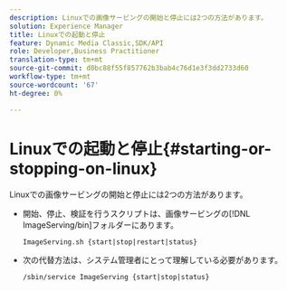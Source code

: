 ```yaml
---
description: Linuxでの画像サービングの開始と停止には2つの方法があります。
solution: Experience Manager
title: Linuxでの起動と停止
feature: Dynamic Media Classic,SDK/API
role: Developer,Business Practitioner
translation-type: tm+mt
source-git-commit: d0bc88f55f857762b3bab4c76d1e3f3dd2733d60
workflow-type: tm+mt
source-wordcount: '67'
ht-degree: 0%

---
```



# Linuxでの起動と停止{#starting-or-stopping-on-linux}

Linuxでの画像サービングの開始と停止には2つの方法があります。

* 開始、停止、検証を行うスクリプトは、画像サービングの[!DNL ImageServing/bin]フォルダーにあります。

   `ImageServing.sh {start|stop|restart|status}`
* 次の代替方法は、システム管理者にとって理解している必要があります。

   `/sbin/service ImageServing {start|stop|status}`
